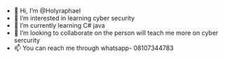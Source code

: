 - 👋 Hi, I’m @Holyraphael
- 👀 I’m interested in learning cyber security
- 🌱 I’m currently learning C# java
- 💞️ I’m looking to collaborate on the person will teach me more on cyber sercurity
- 📫 You can reach me through whatsapp- 08107344783

<!---
Holyraphael/Holyraphael is a ✨ special ✨ repository because its `README.md` (this file) appears on your GitHub profile.
You can click the Preview link to take a look at your changes.
--->

